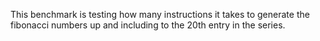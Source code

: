 This benchmark is testing how many instructions it takes to generate the fibonacci numbers up and including to the 20th entry in the series.